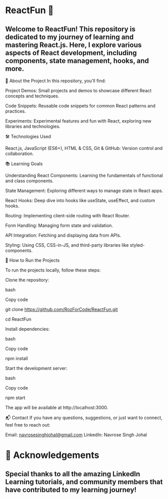 # ReactFun 🎉
## Welcome to ReactFun! This repository is dedicated to my journey of learning and mastering React.js. Here, I explore various aspects of React development, including components, state management, hooks, and more.

🚀 About the Project
In this repository, you'll find:

Project Demos: Small projects and demos to showcase different React concepts and techniques.

Code Snippets: Reusable code snippets for common React patterns and practices.

Experiments: Experimental features and fun with React, exploring new libraries and technologies.

🛠 Technologies Used

React.js, JavaScript (ES6+), HTML & CSS, Git & GitHub: Version control and collaboration.

📚 Learning Goals

Understanding React Components: Learning the fundamentals of functional and class components.

State Management: Exploring different ways to manage state in React apps.

React Hooks: Deep dive into hooks like useState, useEffect, and custom hooks.

Routing: Implementing client-side routing with React Router.

Form Handling: Managing form state and validation.

API Integration: Fetching and displaying data from APIs.

Styling: Using CSS, CSS-in-JS, and third-party libraries like styled-components.

🚧 How to Run the Projects

To run the projects locally, follow these steps:

Clone the repository:

bash

Copy code

git clone https://github.com/RozForCode/ReactFun.git

cd ReactFun

Install dependencies:

bash

Copy code

npm install

Start the development server:

bash

Copy code

npm start

The app will be available at http://localhost:3000.

📬 Contact
If you have any questions, suggestions, or just want to connect, feel free to reach out:

Email: navrosesinghjohal@gmail.com
LinkedIn: Navrose Singh Johal
# 🌟 Acknowledgements
## Special thanks to all the amazing LinkedIn Learning tutorials, and community members that have contributed to my learning journey!
